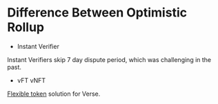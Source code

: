 # Difference Between Optimistic Rollup

- Instant Verifier 

Instant Verifiers skip 7 day dispute period, which was challenging in the past.  

- vFT vNFT 

[Flexible token](/docs/architecture/hub-layer/ecosystem/token/1-1-ft-types) solution for Verse. 